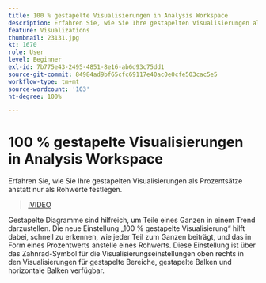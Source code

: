 ```yaml
---
title: 100 % gestapelte Visualisierungen in Analysis Workspace
description: Erfahren Sie, wie Sie Ihre gestapelten Visualisierungen als Prozentsätze anstatt nur als Rohwerte festlegen.
feature: Visualizations
thumbnail: 23131.jpg
kt: 1670
role: User
level: Beginner
exl-id: 7b775e43-2495-4851-8e16-ab6d93c75dd1
source-git-commit: 84984ad9bf65cfc69117e40ac0e0cfe503cac5e5
workflow-type: tm+mt
source-wordcount: '103'
ht-degree: 100%

---
```


# 100 % gestapelte Visualisierungen in Analysis Workspace

Erfahren Sie, wie Sie Ihre gestapelten Visualisierungen als Prozentsätze anstatt nur als Rohwerte festlegen.

>[!VIDEO](https://video.tv.adobe.com/v/30079/?quality=12&learn=on&captions=ger)

Gestapelte Diagramme sind hilfreich, um Teile eines Ganzen in einem Trend darzustellen. Die neue Einstellung „100 % gestapelte Visualisierung“ hilft dabei, schnell zu erkennen, wie jeder Teil zum Ganzen beiträgt, und das in Form eines Prozentwerts anstelle eines Rohwerts. Diese Einstellung ist über das Zahnrad-Symbol für die Visualisierungseinstellungen oben rechts in den Visualisierungen für gestapelte Bereiche, gestapelte Balken und horizontale Balken verfügbar.
